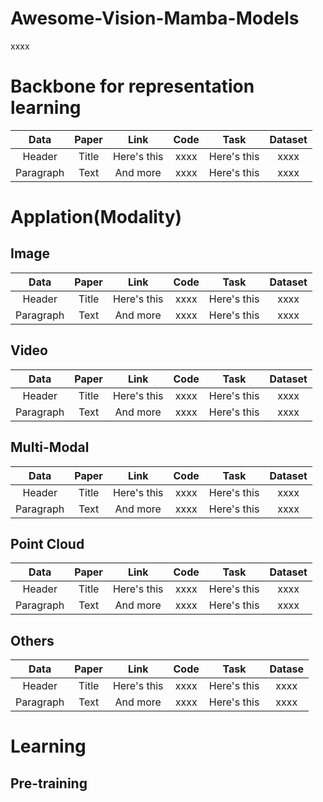 # Awesome-Vision-Mamba-Models

xxxx

# Backbone for representation learning

| Data        | Paper       | Link          | Code          | Task          | Dataset          |
|    :----:   |    :----:   |    :----:     |    :----:     |    :----:     |    :----:        |
| Header      | Title       | Here's this   | xxxx          |Here's this   | xxxx              |
| Paragraph   | Text        | And more      | xxxx          |Here's this   | xxxx              |

# Applation(Modality)
## Image

| Data        | Paper       | Link          | Code          | Task          | Dataset       |
|    :----:   |    :----:   |    :----:     |    :----:     |    :----:     |    :----:     |
| Header      | Title       | Here's this   | xxxx          |Here's this   | xxxx          |
| Paragraph   | Text        | And more      | xxxx          |Here's this   | xxxx          |

## Video

| Data        | Paper       | Link          | Code          | Task          | Dataset      |
|    :----:   |    :----:   |    :----:     |    :----:     |    :----:     |    :----:    |
| Header      | Title       | Here's this   | xxxx          |Here's this   | xxxx          |
| Paragraph   | Text        | And more      | xxxx          |Here's this   | xxxx          |

## Multi-Modal

| Data        | Paper       | Link          | Code          | Task          | Dataset      |
|    :----:   |    :----:   |    :----:     |    :----:     |    :----:     |    :----:    |
| Header      | Title       | Here's this   | xxxx          |Here's this   | xxxx          |
| Paragraph   | Text        | And more      | xxxx          |Here's this   | xxxx          |

## Point Cloud
| Data        | Paper       | Link          | Code          | Task          | Dataset      |
|    :----:   |    :----:   |    :----:     |    :----:     |    :----:     |    :----:    |
| Header      | Title       | Here's this   | xxxx          |Here's this   | xxxx          |
| Paragraph   | Text        | And more      | xxxx          |Here's this   | xxxx          |

## Others
| Data        | Paper       | Link          | Code          | Task          | Datase       |
|    :----:   |    :----:   |    :----:     |    :----:     |    :----:     |    :----:    |
| Header      | Title       | Here's this   | xxxx          |Here's this   | xxxx          |
| Paragraph   | Text        | And more      | xxxx          |Here's this   | xxxx          |

# Learning

## Pre-training


